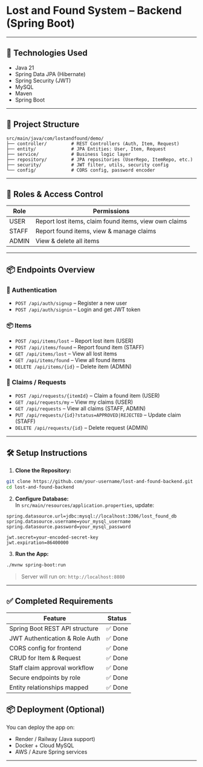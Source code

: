 # Lost and Found System – Backend (Spring Boot)


---

## 🚀 Technologies Used

- Java 21
- Spring Data JPA (Hibernate)
- Spring Security (JWT)
- MySQL
- Maven
- Spring Boot


---

## 📁 Project Structure

```
src/main/java/com/lostandfound/demo/
├── controller/         # REST Controllers (Auth, Item, Request)
├── entity/             # JPA Entities: User, Item, Request
├── service/            # Business logic layer
├── repository/         # JPA repositories (UserRepo, ItemRepo, etc.)
├── security/           # JWT filter, utils, security config
└── config/             # CORS config, password encoder
```

---

## 🔐 Roles & Access Control

| Role   | Permissions |
|--------|-------------|
| USER   | Report lost items, claim found items, view own claims |
| STAFF  | Report found items, view & manage claims |
| ADMIN  | View & delete all items |

---

## 📦 Endpoints Overview

### 🔑 Authentication
- `POST /api/auth/signup` – Register a new user
- `POST /api/auth/signin` – Login and get JWT token

### 📦 Items
- `POST /api/items/lost` – Report lost item (USER)
- `POST /api/items/found` – Report found item (STAFF)
- `GET /api/items/lost` – View all lost items
- `GET /api/items/found` – View all found items
- `DELETE /api/items/{id}` – Delete item (ADMIN)

### 📨 Claims / Requests
- `POST /api/requests/{itemId}` – Claim a found item (USER)
- `GET /api/requests/my` – View my claims (USER)
- `GET /api/requests` – View all claims (STAFF, ADMIN)
- `PUT /api/requests/{id}?status=APPROVED|REJECTED` – Update claim (STAFF)
- `DELETE /api/requests/{id}` – Delete request (ADMIN)

---

## 🛠️ Setup Instructions

1. **Clone the Repository:**

```bash
git clone https://github.com/your-username/lost-and-found-backend.git
cd lost-and-found-backend
```

2. **Configure Database:**  
In `src/main/resources/application.properties`, update:

```properties
spring.datasource.url=jdbc:mysql://localhost:3306/lost_found_db
spring.datasource.username=your_mysql_username
spring.datasource.password=your_mysql_password

jwt.secret=your-encoded-secret-key
jwt.expiration=86400000
```

3. **Run the App:**

```bash
./mvnw spring-boot:run
```

> Server will run on: `http://localhost:8080`

---

## ✅ Completed Requirements

| Feature                               | Status |
|---------------------------------------|--------|
| Spring Boot REST API structure        | ✅ Done |
| JWT Authentication & Role Auth        | ✅ Done |
| CORS config for frontend              | ✅ Done |
| CRUD for Item & Request               | ✅ Done |
| Staff claim approval workflow         | ✅ Done |
| Secure endpoints by role              | ✅ Done |
| Entity relationships mapped           | ✅ Done |




## 📦 Deployment (Optional)

You can deploy the app on:
- Render / Railway (Java support)
- Docker + Cloud MySQL
- AWS / Azure Spring services

---

